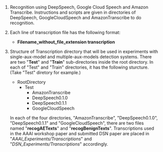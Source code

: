 1. 	Recognition using DeepSpeech, Google Cloud Speech and Amazon Transcribe.
	Instructions and scripts are given in directories of DeepSpeech, GoogleCloudSpeech and AmazonTranscribe to do recognition.

2.	Each line of transcription file has the following format:
    - **Filename\_without\_file\_extension transcription**

3.	Structure of Transcription directory that will be used in experiments with single-aux-model and multiple-aux-models detection systems.
	There are two "**Test**" and "**Train**" sub-directories inside the root directory. In each of "Test" and "Train" directories, it has the following sturcture. (Take "Test" diretory for example.)
    - RootDirectory
      - Test
        - AmazonTranscribe
        - DeepSpeech0.1.0
        - DeepSpeech0.1.1
        - GoogleCloudSpeech

	
	In each of the four directories, "AmazonTranscribe", "DeepSpeech0.1.0", "DeepSpeech0.1.1" and "GoogleCloudSpeech", there are two files named "**recogAETexts**" and "**recogBenignTexts**". Transcriptions used in the AAAI workshop paper and submitted DSN paper are placed in "*AAAI_Experiments/Transcriptions*" and "*DSN_Experiments/Transcriptions*" accordingly.
